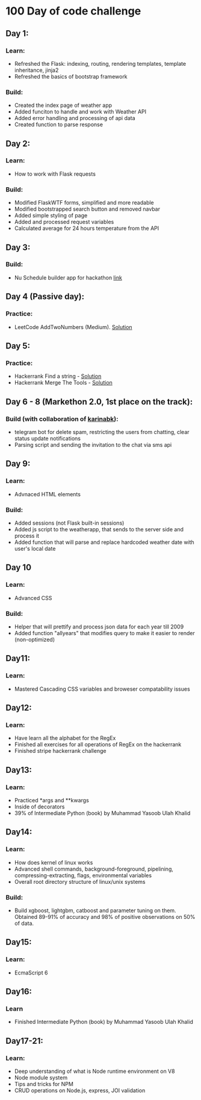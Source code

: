 # 100 Day of code challenge
## Day 1:

### Learn:
* Refreshed the Flask: indexing, routing, rendering templates, template inheritance, jinja2
* Refreshed the basics of bootstrap framework

### Build:
* Created the index page of weather app
* Added funciton to handle and work with Weather API
* Added error handling and processing of api data
* Created function to parse response 

## Day 2:
### Learn:
* How to work with Flask requests

### Build:
* Modified FlaskWTF forms, simplified and more readable
* Modified bootstrapped search button and removed navbar
* Added simple styling of page
* Added and processed request variables
* Calculated average for 24 hours temperature from the API

## Day 3:
### Build:
* Nu Schedule builder app for hackathon [link](https://github.com/zelzhan/schedule-builder)

## Day 4 (Passive day):
### Practice:
* LeetCode AddTwoNumbers (Medium). [Solution](https://github.com/zelzhan/HackerRank-challenges-and-contests/blob/master/LeetCode/AddTwoNumbers.py) 

## Day 5:
### Practice:
* Hackerrank Find a string - [Solution](https://github.com/zelzhan/HackerRank-challenges-and-contests/blob/master/Python-Hackerrank/FindAString.py)
* Hackerrank Merge The Tools - [Solution](https://github.com/zelzhan/HackerRank-challenges-and-contests/tree/master/Python-Hackerrank)

## Day 6 - 8 (Markethon 2.0, 1st place on the track):
### Build (with collaboration of [karinabk](https://github.com/karinabk)): 
* telegram bot for delete spam, restricting the users from chatting, clear status update notifications
* Parsing script and sending the invitation to the chat via sms api

## Day 9:
### Learn:
* Advnaced HTML elements

### Build:
* Added sessions (not Flask built-in sessions)
* Added js script to the weatherapp, that sends to the server side and process it
* Added function that will parse and replace hardcoded weather date with user's local date

## Day 10
### Learn:
* Advanced CSS
### Build:
* Helper that will prettify and process json data for each year till 2009
* Added function "allyears" that modifies query to make it easier to render (non-optimized)

## Day11:
### Learn:
* Mastered Cascading CSS variables and broweser compatability issues

## Day12:
### Learn:
* Have learn all the alphabet for the RegEx
* Finished all exercises for all operations of RegEx on the hackerrank
* Finished stripe hackerrank challenge

## Day13:
### Learn:
* Practiced *args and **kwargs  
* Inside of decorators
* 39% of Intermediate Python (book) by Muhammad Yasoob Ulah Khalid


## Day14:
### Learn:
* How does kernel of linux works
* Advanced shell commands, background-foreground, pipelining, compressing-extracting, flags, environmental variables
* Overall root directory structure of linux/unix systems

### Build:
* Build xgboost, lightgbm, catboost and parameter tuning on them. Obtained 89-91% of accuracy and 98% of positive observations on 50% of data.

## Day15:
### Learn:
* EcmaScript 6

## Day16:
### Learn
* Finished Intermediate Python (book) by Muhammad Yasoob Ulah Khalid

## Day17-21:
### Learn:
* Deep understanding of what is Node runtime environment on V8
* Node module system
* Tips and tricks for NPM
* CRUD operations on Node.js, express, JOI validation

